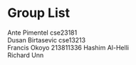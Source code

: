 # Group List        
Ante Pimentel     cse23181      
Dusan Birtasevic  cse13213      
Francis Okoyo     213811336
Hashim Al-Helli   
Richard Unn
